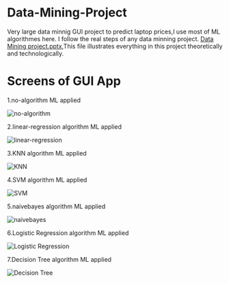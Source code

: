 # Data-Mining-Project
Very large data minnig GUI project to predict laptop prices,I use most of ML algorithmes here.
I follow the real steps of any data minning project.
[Data Mining project.pptx](https://github.com/mohamedezzeldeenhassanmohamed/Data-Mining-Project/files/11990413/Data.Mining.project.1.1.pptx),This file illustrates everything in this project theoretically and technologically.
# Screens of GUI App
1.no-algorithm ML applied

![no-algorithm](https://github.com/mohamedezzeldeenhassanmohamed/Data-Mining-Project/assets/94178842/865df75a-fa0e-44f4-a66b-48c4c43b7c6d)

2.linear-regression algorithm ML applied

![linear-regression](https://github.com/mohamedezzeldeenhassanmohamed/Data-Mining-Project/assets/94178842/64a416da-c8d7-4a69-b38a-8cdc4e623230)

3.KNN algorithm ML applied

![KNN](https://github.com/mohamedezzeldeenhassanmohamed/Data-Mining-Project/assets/94178842/13b442f6-189b-4eff-a315-9b615ffa0836)

4.SVM algorithm ML applied

![SVM](https://github.com/mohamedezzeldeenhassanmohamed/Data-Mining-Project/assets/94178842/66addc0d-d13d-43af-9fdd-afc4effb71c2)

5.naivebayes algorithm ML applied

![naivebayes](https://github.com/mohamedezzeldeenhassanmohamed/Data-Mining-Project/assets/94178842/090dc1c3-a276-43a1-909a-b8644497e7e9)

6.Logistic Regression algorithm ML applied

![Logistic Regression](https://github.com/mohamedezzeldeenhassanmohamed/Data-Mining-Project/assets/94178842/457fe999-62c3-468c-a568-28b6e03194eb)

7.Decision Tree algorithm ML applied

![Decision Tree](https://github.com/mohamedezzeldeenhassanmohamed/Data-Mining-Project/assets/94178842/f34b304f-ada8-40d4-bfcd-c2512030672c)
